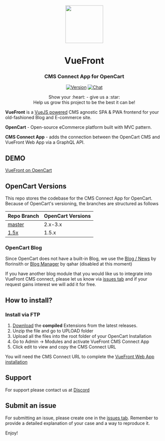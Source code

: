 <p align="center">
  <br>
  <a href="https://vuefront.com">
    <img src="https://vuefront.com/logo.png" width="120"/>
  </a>
</p>
<h1 align="center">VueFront</h1>
<h3 align="center">CMS Connect App for OpenCart
</h3>

<p align="center">
  <a href="https://github.com/vuefront/vuefront"><img src="https://img.shields.io/badge/price-FREE-0098f7.svg" alt="Version"></a>
  <a href="https://discord.gg/C9vcTCQ"><img src="https://img.shields.io/badge/chat-on%20discord-7289da.svg" alt="Chat"></a>
</p>

<p align="center">
Show your :heart: - give us a :star: <br/> 
Help us grow this project to be the best it can be!
  </p>


__VueFront__ is a <a href="//vuejs.org">VueJS powered</a> CMS agnostic SPA & PWA frontend for your old-fashioned Blog and E-commerce site. 

__OpenCart__ - Open-source eCommerce platform built with MVC pattern.

__CMS Connect App__ - adds the connection between the OpenCart CMS and VueFront Web App via a GraphQL API.

## DEMO

[VueFront on OpenCart](https://opencart.vuefront.com/)

## OpenCart Versions
This repo stores the codebase for the CMS Connect App for OpenCart. Because of OpenCart's versioning, the branches are structured as follows 

| Repo Branch | OpenCart Versions  |
|--------|-------------|
| [master](https://github.com/vuefront/opencart) | 2.x-3.x     |
| [1.5x](https://github.com/vuefront/opencart/tree/1.5x)   | 1.5.x       |

### OpenCart Blog 
Since OpenCart does not have a built-in Blog, we use the [Blog / News](https://www.opencart.com/index.php?route=marketplace/extension/info&extension_id=2419) by florinsith or [Blog Manager](https://www.opencart.com/index.php?route=marketplace/extension/info&extension_id=4552) by qahar (disabled at this moment)

If you have another blog module that you would like us to integrate into VueFront CMS connect, please let us know via [issues tab](/issues/) and if your request gains interest we will add it for free. 

## How to install?

### Install via FTP
1. [Download](/releases/latest) the **compiled** Extensions from the latest releases. 
2. Unzip the file and go to UPLOAD folder
3. Upload all the files into the root folder of your OpenCart Installation
4. Go to Admin -> Modules and activate VueFront CMS Connect App
4. Click edit to view and copy the CMS Connect URL

You will need the CMS Connect URL to complete the [VueFront Web App installation](https://vuefront.com/guide/setup.html)

## Support
For support please contact us at [Discord](https://discord.gg/C9vcTCQ)

## Submit an issue
For submitting an issue, please create one in the [issues tab](https://github.com/vuefront/vuefront/issues). Remember to provide a detailed explanation of your case and a way to reproduce it. 

Enjoy!
